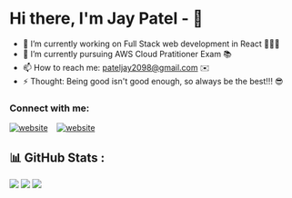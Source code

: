 
<!--
**JYP2098/JYP2098** is a ✨ _special_ ✨ repository because its `README.md` (this file) appears on your GitHub profile.

Here are some ideas to get you started:

- 🔭 I’m currently looking for React job oppurtunities ...
- 🌱 I’m currently pursuing AWS Cloud Pratitioner Exam ...
- 👯 I’m looking to collaborate on ...
- 🤔 I’m looking for help with ...
- 💬 Ask me about ...
- 📫 How to reach me: ...
- 😄 Pronouns: ...
- ⚡ Fun fact: ...
-->

# Hi there, I'm Jay Patel - 👋 

- 🔭 I’m currently working on Full Stack web development in React 👨🏻‍💻
- 🌱 I’m currently pursuing AWS Cloud Pratitioner Exam 📚
- 📫 How to reach me: pateljay2098@gmail.com ✉️
- ⚡ Thought: Being good isn't good enough, so always be the best!!! 😎

### Connect with me:
[![website](./img/linkedin-dark.svg)](https://www.linkedin.com/in/jay-patel-35b969178/)
&nbsp;&nbsp;
[![website](./img/instagram-dark.svg)](https://www.instagram.com/jyp2098/)

<!--
<a href="https://github.com/jyp2098">
  <img align="center" src="https://github-readme-stats.vercel.app/api/top-langs/?username=jyp2098&theme=algolia&layout=compact&langs_count=10" />
</a>
<a href="https://github.com/jyp2098">
 <img align="center" src="https://github-readme-stats.vercel.app/api?username=jyp2098&show_icons=true&theme=algolia&line_height=27" alt="akashdhingra's github stats"/>
</a>
-->

## 📊 GitHub Stats :
![](https://github-readme-stats.vercel.app/api?username=jyp2098&theme=algolia&hide_border=true&include_all_commits=true&count_private=true)
![](https://github-readme-streak-stats.herokuapp.com/?user=jyp2098&theme=algolia&hide_border=true)
![](https://github-readme-stats.vercel.app/api/top-langs/?username=jyp2098&theme=algolia&hide_border=true&include_all_commits=truecount_private=true&layout=compact)


[instagram]: https://www.instagram.com/jyp2098/
[linkedin]: https://www.linkedin.com/in/jay-patel-35b969178/
